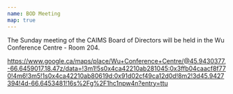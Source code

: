 ```yaml
---
name: BOD Meeting
map: true
---
```

The Sunday meeting of the CAIMS Board of Directors will be held in the Wu Conference Centre - Room 204.

https://www.google.ca/maps/place/Wu+Conference+Centre/@45.9430377,-66.6459017,18.47z/data=!3m1!5s0x4ca42210ab281045:0x3ffb04caacf8f770!4m6!3m5!1s0x4ca42210ab80619d:0x91d02cf49ca12d0d!8m2!3d45.9427394!4d-66.6453481!16s%2Fg%2F1hc1npw4n?entry=ttu

